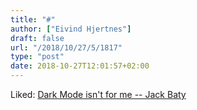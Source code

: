 ```yaml
---
title: "#"
author: ["Eivind Hjertnes"]
draft: false
url: "/2018/10/27/5/1817"
type: "post"
date: 2018-10-27T12:01:57+02:00
---
```


Liked: [Dark Mode
isn't for me -- Jack Baty](https://jack.baty.net/2018/dark-mode-isnt-for-me/)
